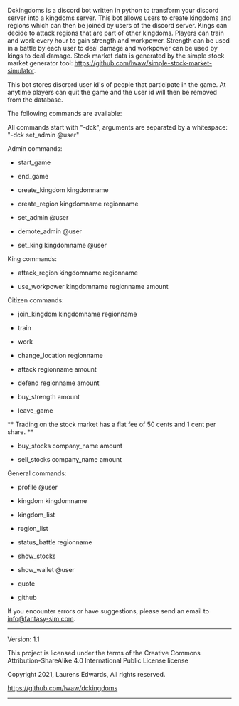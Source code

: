 Dckingdoms is a discord bot written in python to transform your discord
server into a kingdoms server. This bot allows users to create kingdoms
and regions which can then be joined by users of the discord server.
Kings can decide to attack regions that are part of other kingdoms.
Players can train and work every hour to gain strength and workpower.
Strength can be used in a battle by each user to deal damage and
workpower can be used by kings to deal damage. Stock market data is generated
by the simple stock market generator tool: https://github.com/lwaw/simple-stock-market-simulator.

This bot stores discrord user id's of people that participate in the
game. At anytime players can quit the game and the user id will then be
removed from the database.

The following commands are available:

All commands start with "-dck", arguments are separated by a whitespace:
"-dck set_admin @user"

Admin commands:

-   start\_game

-   end\_game

-   create\_kingdom kingdomname

-   create\_region kingdomname regionname

-   set\_admin @user

-   demote\_admin @user

-   set\_king kingdomname @user

King commands:

-   attack\_region kingdomname regionname

-   use\_workpower kingdomname regionname amount

Citizen commands:

-   join\_kingdom kingdomname regionname

-   train

-   work

-   change\_location regionname

-   attack regionname amount

-   defend regionname amount

-   buy\_strength amount

-   leave\_game

** Trading on the stock market has a flat fee of 50 cents and 1 cent per share. **

- buy_stocks company_name amount

- sell_stocks company_name amount

General commands:

-   profile @user

-   kingdom kingdomname

-   kingdom\_list

-   region\_list

-   status\_battle regionname

-   show\_stocks

-   show\_wallet @user

-   quote

-   github

If you encounter errors or have suggestions, please send an email to
info@fantasy-sim.com.

* * * * *

Version: 1.1

This project is licensed under the terms of the Creative Commons
Attribution-ShareAlike 4.0 International Public License license

Copyright 2021, Laurens Edwards, All rights reserved.

https://github.com/lwaw/dckingdoms

* * * * *
